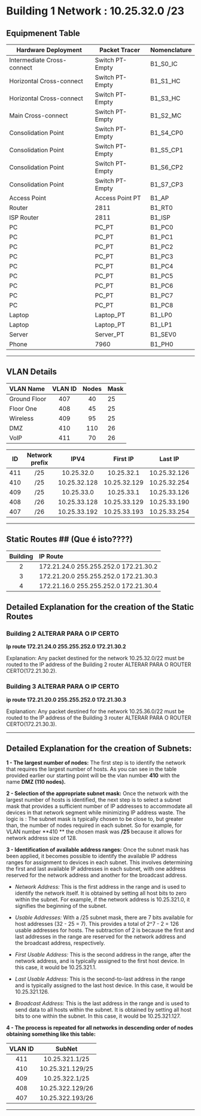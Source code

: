 # Building 1 Network : 10.25.32.0 /23

## Equipmenent Table

| Hardware Deployment        | Packet Tracer   | Nomenclature |
|----------------------------|-----------------|--------------|
| Intermediate Cross-connect | Switch PT-Empty | B1_S0_IC     |
| Horizontal Cross-connect   | Switch PT-Empty | B1_S1_HC     |
| Horizontal Cross-connect   | Switch PT-Empty | B1_S3_HC     |
| Main Cross-connect         | Switch PT-Empty | B1_S2_MC     |
| Consolidation Point        | Switch PT-Empty | B1_S4_CP0    |
| Consolidation Point        | Switch PT-Empty | B1_S5_CP1    |
| Consolidation Point        | Switch PT-Empty | B1_S6_CP2    |
| Consolidation Point        | Switch PT-Empty | B1_S7_CP3    |
| Access Point               | Access Point PT | B1_AP        |
| Router                     | 2811            | B1_RT0       |
| ISP Router                 | 2811            | B1_ISP       |
| PC                         | PC_PT           | B1_PC0       |
| PC                         | PC_PT           | B1_PC1       |
| PC                         | PC_PT           | B1_PC2       |
| PC                         | PC_PT           | B1_PC3       |
| PC                         | PC_PT           | B1_PC4       |
| PC                         | PC_PT           | B1_PC5       |
| PC                         | PC_PT           | B1_PC6       |
| PC                         | PC_PT           | B1_PC7       |
| PC                         | PC_PT           | B1_PC8       |
| Laptop                     | Laptop_PT       | B1_LP0       |
| Laptop                     | Laptop_PT       | B1_LP1       |
| Server                     | Server_PT       | B1_SEV0      |
| Phone                      | 7960            | B1_PH0       |

___
## VLAN Details ##

| VLAN Name    | VLAN ID | Nodes | Mask | 
|:-------------|:-------:|:-----:|:-----|
| Ground Floor |   407   |  40   | 25   |
| Floor One    |   408   |  45   | 25   |
| Wireless     |   409   |  95   | 25   |
| DMZ          |   410   |  110  | 26   |
| VoIP         |   411   |  70   | 26   |




| ID  | Network prefix |     IPV4     |   First IP   |   Last IP    |  Broadcast   |
|:---:|:--------------:|:------------:|:------------:|:------------:|:------------:|
| 411 |      /25       |  10.25.32.0  |  10.25.32.1  | 10.25.32.126 | 10.25.32.127 |
| 410 |      /25       | 10.25.32.128 | 10.25.32.129 | 10.25.32.254 | 10.25.32.255 |
| 409 |      /25       |  10.25.33.0  |  10.25.33.1  | 10.25.33.126 | 10.25.33.127 |
| 408 |      /26       | 10.25.33.128 | 10.25.33.129 | 10.25.33.190 | 10.25.33.191 |
| 407 |      /26       | 10.25.33.192 | 10.25.33.193 | 10.25.33.254 | 10.25.33.255 |





___
## Static Routes ## (Que é isto????)
| Building | IP Route                              |
|:--------:|:--------------------------------------|
|    2     | 172.21.24.0 255.255.252.0 172.21.30.2 |
|    3     | 172.21.20.0 255.255.252.0 172.21.30.3 |
|    4     | 172.21.16.0 255.255.252.0 172.21.30.4 |

## Detailed Explanation for the creation of the Static Routes ##

### Building 2  ALTERAR PARA O IP CERTO
**Ip route 172.21.24.0 255.255.252.0 172.21.30.2**

Explanation: Any packet destined for the network 10.25.32.0/22 must be routed to the IP address of the Building 2 router    ALTERAR PARA O ROUTER CERTO(172.21.30.2).

### Building 3  ALTERAR PARA O IP CERTO
**ip route 172.21.20.0 255.255.252.0 172.21.30.3**

Explanation: Any packet destined for the network 10.25.36.0/22 must be routed to the IP address of the Building 3 router       ALTERAR PARA O ROUTER CERTO(172.21.30.3).
___

## Detailed Explanation for the creation of Subnets:

**1 - The largest number of nodes:**  The first step is to identify the network that requires the largest number of hosts. As you can see in the table provided earlier our starting point will be the vlan number **410** with the name **DMZ (110 nodes).**

**2 - Selection of the appropriate subnet mask:** Once the network with the largest number of hosts is identified, the next step is to select a subnet mask that provides a sufficient number of IP addresses to accommodate all devices in that network segment while minimizing IP address waste. The logic is : The subnet mask is typically chosen to be close to, but greater than, the number of nodes required in each subnet. So for example, for VLAN number **410 ** the chosen mask was **/25** because it allows for network address size of 128.


**3 - Identification of available address ranges:** Once the subnet mask has been applied, it becomes possible to identify the available IP address ranges for assignment to devices in each subnet. This involves determining the first and last available IP addresses in each subnet, with one address reserved for the network address and another for the broadcast address.

- *Network Address:* This is the first address in the range and is used to identify the network itself. It is obtained by setting all host bits to zero within the subnet. For example, if the network address is 10.25.321.0, it signifies the beginning of the subnet.

- *Usable Addresses:* With a /25 subnet mask, there are 7 bits available for host addresses (32 - 25 = 7). This provides a total of 2^7 - 2 = 126 usable addresses for hosts. The subtraction of 2 is because the first and last addresses in the range are reserved for the network address and the broadcast address, respectively.

- *First Usable Address:* This is the second address in the range, after the network address, and is typically assigned to the first host device. In this case, it would be 10.25.321.1.

- *Last Usable Address:* This is the second-to-last address in the range and is typically assigned to the last host device. In this case, it would be 10.25.321.126.

- *Broadcast Address:* This is the last address in the range and is used to send data to all hosts within the subnet. It is obtained by setting all host bits to one within the subnet. In this case, it would be 10.25.321.127.

**4 - The process is repeated for all networks in descending order of nodes obtaining something like this table:**  

| VLAN ID |      SubNet      |  
|:-------:|:----------------:|
|   411   | 10.25.321.1/25   | 
|   410   | 10.25.321.129/25 | 
|   409   |  10.25.322.1/25  | 
|   408   | 10.25.322.129/26 | 
|   407   | 10.25.322.193/26 | 
___